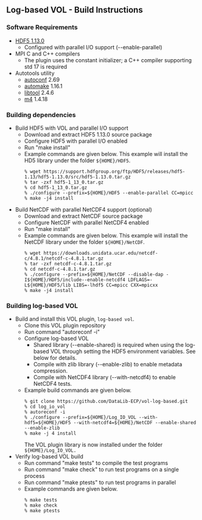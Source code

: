 ## Log-based VOL - Build Instructions

### Software Requirements
* [HDF5 1.13.0](https://support.hdfgroup.org/ftp/HDF5/releases/hdf5-1.13/hdf5-1.13.0/src/hdf5-1.13.0.tar.gz)
  + Configured with parallel I/O support (--enable-parallel)
* MPI C and C++ compilers
  + The plugin uses the constant initializer; a C++ compiler supporting std 17 is required
* Autotools utility
  + [autoconf](https://www.gnu.org/software/autoconf/) 2.69
  + [automake](https://www.gnu.org/software/automake/) 1.16.1
  + [libtool](https://www.gnu.org/software/libtool/) 2.4.6
  + [m4](https://www.gnu.org/software/m4/) 1.4.18

### Building dependencies
* Build HDF5 with VOL and parallel I/O support
  + Download and extract HDF5 1.13.0 source package
  + Configure HDF5 with parallel I/O enabled
  + Run "make install"
  + Example commands are given below. This example will install
    the HD5 library under the folder `${HOME}/HDF5`.
    ```
    % wget https://support.hdfgroup.org/ftp/HDF5/releases/hdf5-1.13/hdf5-1.13.0/src/hdf5-1.13.0.tar.gz
    % tar -zxf hdf5-1_13_0.tar.gz
    % cd hdf5-1_13_0.tar.gz
    % ./configure --prefix=${HOME}/HDF5 --enable-parallel CC=mpicc
    % make -j4 install
    ```
* Build NetCDF with parallel NetCDF4 support (optional)
  + Download and extract NetCDF source package
  + Configure NetCDF with parallel NetCDF4 enabled
  + Run "make install"
  + Example commands are given below. This example will install
    the NetCDF library under the folder `${HOME}/NetCDF`.
    ```
    % wget https://downloads.unidata.ucar.edu/netcdf-c/4.8.1/netcdf-c-4.8.1.tar.gz
    % tar -zxf netcdf-c-4.8.1.tar.gz
    % cd netcdf-c-4.8.1.tar.gz
    % ./configure --prefix=${HOME}/NetCDF --disable-dap -I${HOME}/HDF5/include--enable-netcdf4 LDFLAGS=-L${HOME}/HDF5/lib LIBS=-lhdf5 CC=mpicc CXX=mpicxx
    % make -j4 install
    ```
### Building log-based VOL
* Build and install this VOL plugin, `log-based vol`.
  + Clone this VOL plugin repository
  + Run command "autoreconf -i"
  + Configure log-based VOL
    + Shared library (--enable-shared) is required when using the log-based VOL
      through setting the HDF5 environment variables. See below for details.
    + Compile with zlib library (--enable-zlib) to enable metadata compression.
    + Compile with NetCDF4 library (--with-netcdf4) to enable NetCDF4 tests.
  + Example build commands are given below.
    ```
    % git clone https://github.com/DataLib-ECP/vol-log-based.git
    % cd log_io_vol
    % autoreconf -i
    % ./configure --prefix=${HOME}/Log_IO_VOL --with-hdf5=${HOME}/HDF5 --with-netcdf4=${HOME}/NetCDF --enable-shared --enable-zlib
    % make -j 4 install
    ```
    The VOL plugin library is now installed under the folder `${HOME}/Log_IO_VOL.`
* Verify log-based VOL build
  + Run command "make tests" to compile the test programs
  + Run command "make check" to run test programs on a single process
  + Run command "make ptests" to run test programs in parallel
  + Example commands are given below.
    ```
    % make tests
    % make check
    % make ptests
    ```
